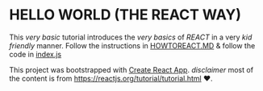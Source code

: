 
# HELLO WORLD (THE REACT WAY)

This _very basic_ tutorial introduces the _very basics_ of *REACT* in a very *kid friendly* manner.
Follow the instructions in [HOWTOREACT.MD](HOWTOREACT.md) & follow the code in [index.js](src/index.js)

This project was bootstrapped with [Create React App](https://github.com/facebookincubator/create-react-app).
_disclaimer_ most of the content is from https://reactjs.org/tutorial/tutorial.html :heart:.

